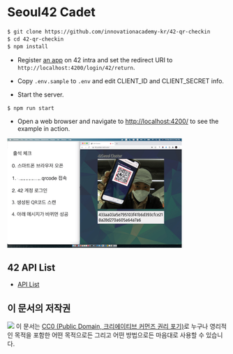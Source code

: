 # Seoul42 Cadet

```bash
$ git clone https://github.com/innovationacademy-kr/42-qr-checkin
$ cd 42-qr-checkin
$ npm install
```

* Register [an app](https://profile.intra.42.fr/oauth/applications) on 42 intra
and set the redirect URI to `http://localhost:4200/login/42/return`.

* Copy `.env.sample` to `.env` and edit CLIENT_ID and CLIENT_SECRET info.

* Start the server.

```bash
$ npm run start
```

* Open a web browser and navigate to
[http://localhost:4200/](http://localhost:4200/)
to see the example in action.

<img src="./public/images/qr-checkin.png" style="width: 400px;">

## 42 API List
* [API List](./docs/42api.md)

## 이 문서의 저작권

<img src="https://mirrors.creativecommons.org/presskit/buttons/88x31/png/cc-zero.png" width="80px"></img>
이 문서는 [CC0 (Public Domain, 크리에이티브 커먼즈 권리 포기)](LICENSE)로 누구나 영리적인 목적을 포함한 어떤 목적으로든 그리고 어떤 방법으로든 마음대로 사용할 수 있습니다.
